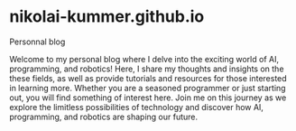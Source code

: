 # nikolai-kummer.github.io
Personnal blog

Welcome to my personal blog where I delve into the exciting world of AI, programming, and robotics! Here, I share my thoughts and insights on the these fields, as well as provide tutorials and resources for those interested in learning more. Whether you are a seasoned programmer or just starting out, you will find something of interest here. Join me on this journey as we explore the limitless possibilities of technology and discover how AI, programming, and robotics are shaping our future.
